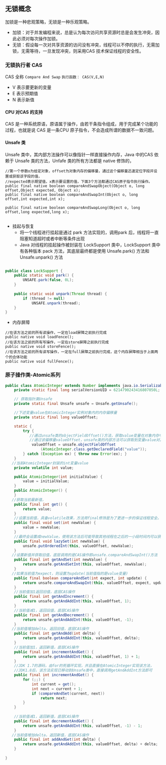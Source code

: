## 无锁概念
加锁是一种悲观策略，无锁是一种乐观策略。
- 加锁：对于并发编程来说，总是认为每次访问共享资源时总是会发生冲突，因此必须对每次操作加锁。
- 无锁：假设每一次对共享资源的访问没有冲突，线程可以不停的执行，无需加锁，无需等待，一旦发现冲突，则采用CAS 技术保证线程的安全性。

### 无锁执行者 CAS
CAS 全称 `Compare And Swap`
`执行函数： CAS(V,E,N)`
- V 表示要更新的变量
- E 表示预期值
- N 表示新值

#### CPU 对CAS 的支持
CAS 是一种系统原语，原语属于操作，由若干条指令组成，用于完成某个功能的过程，也就是说 CAS 是一条CPU 原子指令，不会造成所谓的数据不一致问题。

#### Unsafe 类
Unsafe 类中，其内部方法操作可以像指针一样直接操作内存，Java 中的CAS 依赖于 Unsafe 类的方法，Unfafe 类的所有方法都是 native 修饰的，

``` 
//第一个参数o为给定对象，offset为对象内存的偏移量，通过这个偏移量迅速定位字段并设置或获取该字段的值，
//expected表示期望值，x表示要设置的值，下面3个方法都通过CAS原子指令执行操作。
public final native boolean compareAndSwapObject(Object o, long offset,Object expected, Object x);                                                                                 
public final native boolean compareAndSwapInt(Object o, long offset,int expected,int x);

public final native boolean compareAndSwapLong(Object o, long offset,long expected,long x);


```

- 挂起与恢复
    - 将一个线程进行挂起是通过 park 方法实现的，调用park 后，线程将一直阻塞知道超时或者中断等条件出现
    - Java 对线程的挂起操作被封装在 LockSupport 类中，LockSupport 类中有各种版本 pack 方法，其底层最终都是使用 Unsafe.park() 方法和 Unsafe.unpark() 方法
```java

public class LockSupport {
    public static void park() {  
        UNSAFE.park(false, 0L);  
    }
    
    public static void unpark(Thread thread) {  
        if (thread != null)  
            UNSAFE.unpark(thread);  
    }
}
```
- 内存屏障

```
//在该方法之前的所有读操作，一定在load屏障之前执行完成
public native void loadFence();
//在该方法之前的所有写操作，一定在store屏障之前执行完成
public native void storeFence();
//在该方法之前的所有读写操作，一定在full屏障之前执行完成，这个内存屏障相当于上面两个的合体功能
public native void fullFence();
```

### 原子操作类-Atomic系列


```java
public class AtomicInteger extends Number implements java.io.Serializable {
    private static final long serialVersionUID = 6214790243416807050L;

    // 获取指针类Unsafe
    private static final Unsafe unsafe = Unsafe.getUnsafe();

    //下述变量value在AtomicInteger实例对象内的内存偏移量
    private static final long valueOffset;

    static {
        try {
           //通过unsafe类的objectFieldOffset()方法，获取value变量在对象内存中的偏移
           //通过该偏移量valueOffset，unsafe类的内部方法可以获取到变量value对其进行取值或赋值操作
            valueOffset = unsafe.objectFieldOffset
                (AtomicInteger.class.getDeclaredField("value"));
        } catch (Exception ex) { throw new Error(ex); }
    }
   //当前AtomicInteger封装的int变量value
    private volatile int value;

    public AtomicInteger(int initialValue) {
        value = initialValue;
    }
    public AtomicInteger() {
    }
   //获取当前最新值，
    public final int get() {
        return value;
    }
    //设置当前值，具备volatile效果，方法用final修饰是为了更进一步的保证线程安全。
    public final void set(int newValue) {
        value = newValue;
    }
    //最终会设置成newValue，使用该方法后可能导致其他线程在之后的一小段时间内可以获取到旧值，有点类似于延迟加载
    public final void lazySet(int newValue) {
        unsafe.putOrderedInt(this, valueOffset, newValue);
    }
   //设置新值并获取旧值，底层调用的是CAS操作即unsafe.compareAndSwapInt()方法
    public final int getAndSet(int newValue) {
        return unsafe.getAndSetInt(this, valueOffset, newValue);
    }
   //如果当前值为expect，则设置为update(当前值指的是value变量)
    public final boolean compareAndSet(int expect, int update) {
        return unsafe.compareAndSwapInt(this, valueOffset, expect, update);
    }
    //当前值加1返回旧值，底层CAS操作
    public final int getAndIncrement() {
        return unsafe.getAndAddInt(this, valueOffset, 1);
    }
    //当前值减1，返回旧值，底层CAS操作
    public final int getAndDecrement() {
        return unsafe.getAndAddInt(this, valueOffset, -1);
    }
   //当前值增加delta，返回旧值，底层CAS操作
    public final int getAndAdd(int delta) {
        return unsafe.getAndAddInt(this, valueOffset, delta);
    }
    //当前值加1，返回新值，底层CAS操作
    public final int incrementAndGet() {
        return unsafe.getAndAddInt(this, valueOffset, 1) + 1;
    }
    //JDK 1.7的源码，由for的死循环实现，并且直接在AtomicInteger实现该方法，
    //JDK1.8后，该方法实现已移动到Unsafe类中，直接调用getAndAddInt方法即可
    public final int incrementAndGet() {
        for (;;) {
            int current = get();
            int next = current + 1;
            if (compareAndSet(current, next))
                return next;
        }
    }
 
    //当前值减1，返回新值，底层CAS操作
    public final int decrementAndGet() {
        return unsafe.getAndAddInt(this, valueOffset, -1) - 1;
    }
   //当前值增加delta，返回新值，底层CAS操作
    public final int addAndGet(int delta) {
        return unsafe.getAndAddInt(this, valueOffset, delta) + delta;
    }
   
}


```














